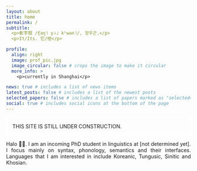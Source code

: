 ```yaml
---
layout: about
title: home
permalink: /
subtitle: 
  <p>彰宇琨 /ʧaŋ˥ y˨˩ kʰwən˥/, 장우곤.</p>
  <p>It/Its. 它/他</p>

profile:
  align: right
  image: prof_pic.jpg
  image_circular: false # crops the image to make it circular
  more_info: >
    <p>currently in Shanghai</p>

news: true # includes a list of news items
latest_posts: false # includes a list of the newest posts
selected_papers: false # includes a list of papers marked as "selected={true}"
social: true # includes social icons at the bottom of the page
---
```


<p style="border-width:3px; border-style:solid; border-color:#FFFFFF; padding: 1em;">THIS SITE IS STILL UNDER CONSTRUCTION.</p>
<p align="justify">
  Halo 👋🏻. I am an incoming PhD student in linguistics at [not determined yet]. I focus mainly on syntax, phonology, semantics and their interfaces. Languages that I am interested in include Koreanic, Tungusic, Sinitic and Khosian.
</p>
